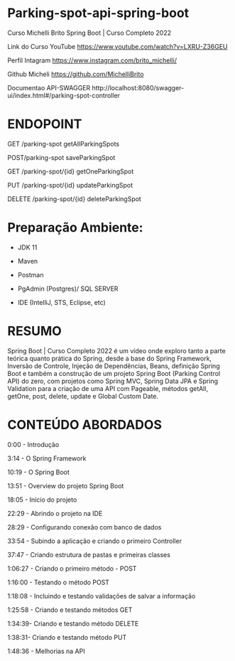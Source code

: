 # Parking-spot-api-spring-boot

 Curso Michelli Brito Spring Boot | Curso Completo 2022
 
 Link do Curso YouTube https://www.youtube.com/watch?v=LXRU-Z36GEU
 
 Perfil Intagram https://www.instagram.com/brito_michelli/
 
 Github Micheli https://github.com/MichelliBrito
 
 Documentao API-SWAGGER http://localhost:8080/swagger-ui/index.html#/parking-spot-controller
 
# ENDOPOINT
GET ​/parking-spot getAllParkingSpots

POST​/parking-spot saveParkingSpot

GET ​/parking-spot​/{id} getOneParkingSpot

PUT ​/parking-spot​/{id} updateParkingSpot

DELETE ​/parking-spot​/{id} deleteParkingSpot


 # Preparação Ambiente:
 
- JDK 11

- Maven

- Postman

- PgAdmin (Postgres)/ SQL SERVER

- IDE (IntelliJ, STS, Eclipse, etc)

# RESUMO
Spring Boot | Curso Completo 2022 é um vídeo onde exploro tanto a parte teórica quanto prática do Spring, desde a 
base do Spring Framework, Inversão de Controle, Injeção de Dependências, Beans, definição Spring Boot e também a 
construção de um projeto Spring Boot (Parking Control API) do zero, com projetos como Spring MVC, Spring Data JPA
e Spring Validation para a criação de uma API com Pageable, métodos getAll, getOne, post, delete, update e Global
Custom Date.

 
# CONTEÚDO ABORDADOS
 
0:00 - Introdução

3:14 - O Spring Framework

10:19 - O Spring Boot

13:51 - Overview do projeto Spring Boot


18:05 - Início do projeto

22:29 - Abrindo o projeto na IDE

28:29 - Configurando conexão com banco de dados

33:54 - Subindo a aplicação e criando o primeiro Controller

37:47 - Criando estrutura de pastas e primeiras classes

1:06:27 - Criando o primeiro método - POST

1:16:00 - Testando o método POST

1:18:08 - Incluindo e testando validações de salvar a informação

1:25:58 - Criando e testando métodos GET

1:34:39- Criando e testando método DELETE

1:38:31- Criando e testando método PUT

1:48:36 - Melhorias na API

